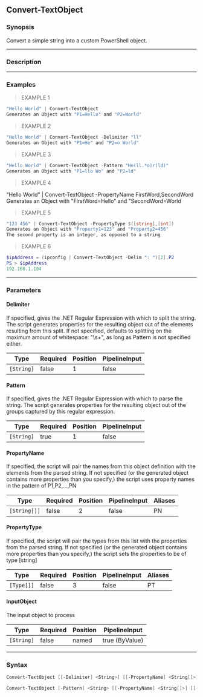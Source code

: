 Convert-TextObject
------------------

### Synopsis
Convert a simple string into a custom PowerShell object.

---

### Description

---

### Examples
> EXAMPLE 1

```PowerShell
"Hello World" | Convert-TextObject
Generates an Object with "P1=Hello" and "P2=World"
```
> EXAMPLE 2

```PowerShell
"Hello World" | Convert-TextObject -Delimiter "ll"
Generates an Object with "P1=He" and "P2=o World"
```
> EXAMPLE 3

```PowerShell
"Hello World" | Convert-TextObject -Pattern "He(ll.*o)r(ld)"
Generates an Object with "P1=llo Wo" and "P2=ld"
```
> EXAMPLE 4

"Hello World" | Convert-TextObject -PropertyName FirstWord,SecondWord
Generates an Object with "FirstWord=Hello" and "SecondWord=World
> EXAMPLE 5

```PowerShell
"123 456" | Convert-TextObject -PropertyType $([string],[int])
Generates an Object with "Property1=123" and "Property2=456"
The second property is an integer, as opposed to a string
```
> EXAMPLE 6

```PowerShell
$ipAddress = (ipconfig | Convert-TextObject -Delim ": ")[2].P2
PS > $ipAddress
192.168.1.104
```

---

### Parameters
#### **Delimiter**
If specified, gives the .NET Regular Expression with which to
split the string. The script generates properties for the
resulting object out of the elements resulting from this split.
If not specified, defaults to splitting on the maximum amount
of whitespace: "\s+", as long as Pattern is not
specified either.

|Type      |Required|Position|PipelineInput|
|----------|--------|--------|-------------|
|`[String]`|false   |1       |false        |

#### **Pattern**
If specified, gives the .NET Regular Expression with which to
parse the string. The script generates properties for the
resulting object out of the groups captured by this regular
expression.

|Type      |Required|Position|PipelineInput|
|----------|--------|--------|-------------|
|`[String]`|true    |1       |false        |

#### **PropertyName**
If specified, the script will pair the names from this object
definition with the elements from the parsed string.  If not
specified (or the generated object contains more properties
than you specify,) the script uses property names in the
pattern of P1,P2,...,PN

|Type        |Required|Position|PipelineInput|Aliases|
|------------|--------|--------|-------------|-------|
|`[String[]]`|false   |2       |false        |PN     |

#### **PropertyType**
If specified, the script will pair the types from this list with
the properties from the parsed string.  If not specified (or the
generated object contains more properties than you specify,) the
script sets the properties to be of type [string]

|Type      |Required|Position|PipelineInput|Aliases|
|----------|--------|--------|-------------|-------|
|`[Type[]]`|false   |3       |false        |PT     |

#### **InputObject**
The input object to process

|Type      |Required|Position|PipelineInput |
|----------|--------|--------|--------------|
|`[String]`|false   |named   |true (ByValue)|

---

### Syntax
```PowerShell
Convert-TextObject [[-Delimiter] <String>] [[-PropertyName] <String[]>] [[-PropertyType] <Type[]>] [-InputObject <String>] [<CommonParameters>]
```
```PowerShell
Convert-TextObject [-Pattern] <String> [[-PropertyName] <String[]>] [[-PropertyType] <Type[]>] [-InputObject <String>] [<CommonParameters>]
```
